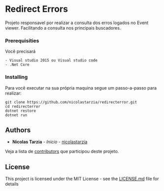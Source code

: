 # Redirect Errors

Projeto responsavel por realizar a consulta dos erros logados no Event viewer.
Facilitando a consulta nos principais buscadores.

### Prerequisities

Você precisará

```
- Visual studio 2015 ou Visual studio code
- .Net Core

```

### Installing

Para você executar na sua própria maquina segue um passo-a-passo para realizar:

```
git clone https://github.com/nicolastarzia/redirecterror.git
cd redirecterror
dotnet restore
dotnet run
```


## Authors

* **Nícolas Tarzia** - *Inicio* - [nicolastarzia](https://github.com/nicolastarzia)

Veja a lista de [contributors](https://github.com/nicolastarzia/redirecterror/contributors) que participou deste projeto.

## License

This project is licensed under the MIT License - see the [LICENSE.md](LICENSE.md) file for details